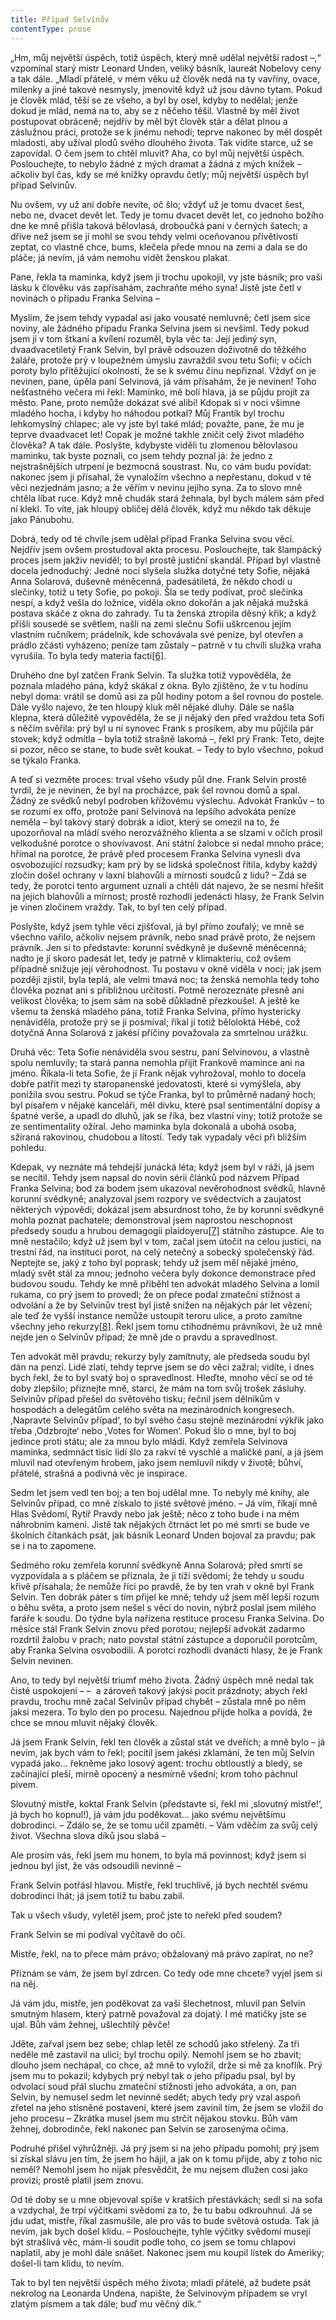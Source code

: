 ```yaml
---
title: Případ Selvinův
contentType: prose
---
```


„Hm, můj největší úspěch, totiž úspěch, který mně udělal největší radost –,“ vzpomínal starý mistr Leonard Unden, veliký básník, laureát Nobelovy ceny a tak dále. „Mladí přátelé, v mém věku už člověk nedá na ty vavříny, ovace, milenky a jiné takové nesmysly, jmenovitě když už jsou dávno tytam. Pokud je člověk mlád, těší se ze všeho, a byl by osel, kdyby to nedělal; jenže dokud je mlád, nemá na to, aby se z něčeho těšil. Vlastně by měl život postupovat obráceně; nejdřív by měl být člověk stár a dělat plnou a záslužnou práci, protože se k jinému nehodí; teprve nakonec by měl dospět mladosti, aby užíval plodů svého dlouhého života. Tak vidíte starce, už se zapovídal. O čem jsem to chtěl mluvit? Aha, co byl můj největší úspěch. Poslouchejte, to nebylo žádné z mých dramat a žádná z mých knížek – ačkoliv byl čas, kdy se mé knížky opravdu četly; můj největší úspěch byl případ Selvinův.

Nu ovšem, vy už ani dobře nevíte, oč šlo; vždyť už je tomu dvacet šest, nebo ne, dvacet devět let. Tedy je tomu dvacet devět let, co jednoho božího dne ke mně přišla taková bělovlasá, droboučká paní v černých šatech; a dříve než jsem se jí mohl se svou tehdy velmi oceňovanou přívětivostí zeptat, co vlastně chce, bums, klečela přede mnou na zemi a dala se do pláče; já nevím, já vám nemohu vidět ženskou plakat.

Pane, řekla ta maminka, když jsem ji trochu upokojil, vy jste básník; pro vaši lásku k člověku vás zapřísahám, zachraňte mého syna! Jistě jste četl v novinách o případu Franka Selvina –

Myslím, že jsem tehdy vypadal asi jako vousaté nemluvně; četl jsem sice noviny, ale žádného případu Franka Selvina jsem si nevšiml. Tedy pokud jsem jí v tom štkaní a kvílení rozuměl, byla věc ta: Její jediný syn, dvaadvacetiletý Frank Selvin, byl právě odsouzen doživotně do těžkého žaláře, protože prý v loupežném úmyslu zavraždil svou tetu Sofii; v očích poroty bylo přitěžující okolností, že se k svému činu nepřiznal. Vždyť on je nevinen, pane, úpěla paní Selvinová, já vám přísahám, že je nevinen! Toho nešťastného večera mi řekl: Maminko, mě bolí hlava, já se půjdu projít za město. Pane, proto nemůže dokázat své alibi! Kdopak si v noci všimne mladého hocha, i kdyby ho náhodou potkal? Můj Frantík byl trochu lehkomyslný chlapec; ale vy jste byl také mlád; považte, pane, že mu je teprve dvaadvacet let! Copak je možné takhle zničit celý život mladého člověka? A tak dále. Poslyšte, kdybyste viděli tu zlomenou bělovlasou maminku, tak byste poznali, co jsem tehdy poznal já: že jedno z nejstrašnějších utrpení je bezmocná soustrast. Nu, co vám budu povídat: nakonec jsem jí přísahal, že vynaložím všechno a nepřestanu, dokud v té věci nezjednám jasno; a že věřím v nevinu jejího syna. Za to slovo mně chtěla líbat ruce. Když mně chudák stará žehnala, byl bych málem sám před ní klekl. To víte, jak hloupý obličej dělá člověk, když mu někdo tak děkuje jako Pánubohu.

Dobrá, tedy od té chvíle jsem udělal případ Franka Selvina svou věcí. Nejdřív jsem ovšem prostudoval akta procesu. Poslouchejte, tak šlampácký proces jsem jakživ neviděl; to byl prostě justiční skandál. Případ byl vlastně docela jednoduchý: Jedné noci slyšela služka dotyčné tety Sofie, nějaká Anna Solarová, duševně méněcenná, padesátiletá, že někdo chodí u slečinky, totiž u tety Sofie, po pokoji. Šla se tedy podívat, proč slečinka nespí, a když vešla do ložnice, viděla okno dokořán a jak nějaká mužská postava skáče z okna do zahrady. Tu ta ženská ztropila děsný křik; a když přišli sousedé se světlem, našli na zemi slečnu Sofii uškrcenou jejím vlastním ručníkem; prádelník, kde schovávala své peníze, byl otevřen a prádlo zčásti vyházeno; peníze tam zůstaly – patrně v tu chvíli služka vraha vyrušila. To byla tedy materia facti[\[6\]](./resources/undefined).

Druhého dne byl zatčen Frank Selvin. Ta služka totiž vypověděla, že poznala mladého pána, když skákal z okna. Bylo zjištěno, že v tu hodinu nebyl doma: vrátil se domů asi za půl hodiny potom a šel rovnou do postele. Dále vyšlo najevo, že ten hloupý kluk měl nějaké dluhy. Dále se našla klepna, která důležitě vypověděla, že se jí nějaký den před vraždou teta Sofi s něčím svěřila: prý byl u ní synovec Frank s prosíkem, aby mu půjčila pár stovek; když odmítla – byla totiž strašně lakomá –, řekl prý Frank: Teto, dejte si pozor, něco se stane, to bude svět koukat. – Tedy to bylo všechno, pokud se týkalo Franka.

A teď si vezměte proces: trval všeho všudy půl dne. Frank Selvin prostě tvrdil, že je nevinen, že byl na procházce, pak šel rovnou domů a spal. Žádný ze svědků nebyl podroben křížovému výslechu. Advokát Frankův – to se rozumí ex offo, protože paní Selvinová na lepšího advokáta peníze neměla – byl takový starý dobrák a idiot, který se omezil na to, že upozorňoval na mládí svého nerozvážného klienta a se slzami v očích prosil velkodušné porotce o shovívavost. Ani státní žalobce si nedal mnoho práce; hřímal na porotce, že právě před procesem Franka Selvina vynesli dva osvobozující rozsudky; kam prý by se lidská společnost řítila, kdyby každý zločin došel ochrany v laxní blahovůli a mírnosti soudců z lidu? – Zdá se tedy, že porotci tento argument uznali a chtěli dát najevo, že se nesmí hřešit na jejich blahovůli a mírnost; prostě rozhodli jedenácti hlasy, že Frank Selvin je vinen zločinem vraždy. Tak, to byl ten celý případ.

Poslyšte, když jsem tyhle věci zjišťoval, já byl přímo zoufalý; ve mně se všechno vařilo, ačkoliv nejsem právník, nebo snad právě proto, že nejsem právník. Jen si to představte: korunní svědkyně je duševně méněcenná; nadto je jí skoro padesát let, tedy je patrně v klimakteriu, což ovšem případně snižuje její věrohodnost. Tu postavu v okně viděla v noci; jak jsem později zjistil, byla teplá, ale velmi tmavá noc; ta ženská nemohla tedy toho člověka poznat ani s přibližnou určitostí. Potmě nerozeznáte přesně ani velikost člověka; to jsem sám na sobě důkladně přezkoušel. A ještě ke všemu ta ženská mladého pána, totiž Franka Selvina, přímo hystericky nenáviděla, protože prý se jí posmíval; říkal jí totiž běloloktá Hébé, což dotyčná Anna Solarová z jakési příčiny považovala za smrtelnou urážku.

Druhá věc: Teta Sofie nenáviděla svou sestru, paní Selvinovou, a vlastně spolu nemluvily; ta stará panna nemohla přijít Frankově mamince ani na jméno. Říkala-li teta Sofie, že jí Frank nějak vyhrožoval, mohlo to docela dobře patřit mezi ty staropanenské jedovatosti, které si vymýšlela, aby ponížila svou sestru. Pokud se týče Franka, byl to průměrně nadaný hoch; byl písařem v nějaké kanceláři, měl dívku, které psal sentimentální dopisy a špatné verše, a upadl do dluhů, jak se říká, bez vlastní viny; totiž protože se ze sentimentality ožíral. Jeho maminka byla dokonalá a ubohá osoba, sžíraná rakovinou, chudobou a lítostí. Tedy tak vypadaly věci při bližším pohledu.

Kdepak, vy neznáte má tehdejší junácká léta; když jsem byl v ráži, já jsem se necítil. Tehdy jsem napsal do novin sérii článků pod názvem Případ Franka Selvina; bod za bodem jsem ukazoval nevěrohodnost svědků, hlavně korunní svědkyně; analyzoval jsem rozpory ve svědectvích a zaujatost některých výpovědí; dokázal jsem absurdnost toho, že by korunní svědkyně mohla poznat pachatele; demonstroval jsem naprostou neschopnost předsedy soudu a hrubou demagogii plaidoyeru[\[7\]](./resources/undefined) státního zástupce. Ale to mně nestačilo; když už jsem byl v tom, začal jsem útočit na celou justici, na trestní řád, na instituci porot, na celý netečný a sobecký společenský řád. Neptejte se, jaký z toho byl poprask; tehdy už jsem měl nějaké jméno, mladý svět stál za mnou; jednoho večera byly dokonce demonstrace před budovou soudu. Tehdy ke mně přiběhl ten advokát mladého Selvina a lomil rukama, co prý jsem to provedl; že on přece podal zmateční stížnost a odvolání a že by Selvinův trest byl jistě snížen na nějakých pár let vězení; ale teď že vyšší instance nemůže ustoupit teroru ulice, a proto zamítne všechny jeho rekurzy[\[8\]](./resources/undefined). Řekl jsem tomu ctihodnému právníkovi, že už mně nejde jen o Selvinův případ; že mně jde o pravdu a spravedlnost.

Ten advokát měl pravdu; rekurzy byly zamítnuty, ale předseda soudu byl dán na penzi. Lidé zlatí, tehdy teprve jsem se do věci zažral; vidíte, i dnes bych řekl, že to byl svatý boj o spravedlnost. Hleďte, mnoho věcí se od té doby zlepšilo; přiznejte mně, starci, že mám na tom svůj trošek zásluhy. Selvinův případ přešel do světového tisku; řečnil jsem dělníkům v hospodách a delegátům celého světa na mezinárodních kongresech. ,Napravte Selvinův případ‘, to byl svého času stejně mezinárodní výkřik jako třeba ,Odzbrojte‘ nebo ,Votes for Women‘. Pokud šlo o mne, byl to boj jedince proti státu; ale za mnou bylo mládí. Když zemřela Selvinova maminka, sedmnáct tisíc lidí šlo za rakví té vyschlé a maličké paní, a já jsem mluvil nad otevřeným hrobem, jako jsem nemluvil nikdy v životě; bůhví, přátelé, strašná a podivná věc je inspirace.

Sedm let jsem vedl ten boj; a ten boj udělal mne. To nebyly mé knihy, ale Selvinův případ, co mně získalo to jisté světové jméno. – Já vím, říkají mně Hlas Svědomí, Rytíř Pravdy nebo jak ještě; něco z toho bude i na mém náhrobním kameni. Jistě tak nějakých čtrnáct let po mé smrti se bude ve školních čítankách psát, jak básník Leonard Unden bojoval za pravdu; pak se i na to zapomene.

Sedmého roku zemřela korunní svědkyně Anna Solarová; před smrtí se vyzpovídala a s pláčem se přiznala, že ji tíží svědomí; že tehdy u soudu křivě přísahala; že nemůže říci po pravdě, že by ten vrah v okně byl Frank Selvin. Ten dobrák páter s tím přijel ke mně; tehdy už jsem měl lepší rozum o běhu světa, a proto jsem nešel s věcí do novin, nýbrž poslal jsem milého faráře k soudu. Do týdne byla nařízena restituce procesu Franka Selvina. Do měsíce stál Frank Selvin znovu před porotou; nejlepší advokát zadarmo rozdrtil žalobu v prach; nato povstal státní zástupce a doporučil porotcům, aby Franka Selvina osvobodili. A porotci rozhodli dvanácti hlasy, že je Frank Selvin nevinen.

Ano, to tedy byl největší triumf mého života. Žádný úspěch mně nedal tak čisté uspokojení – –  a zároveň takový jakýsi pocit prázdnoty; abych řekl pravdu, trochu mně začal Selvinův případ chybět – zůstala mně po něm jaksi mezera. To bylo den po procesu. Najednou přijde holka a povídá, že chce se mnou mluvit nějaký člověk.

Já jsem Frank Selvin, řekl ten člověk a zůstal stát ve dveřích; a mně bylo – já nevím, jak bych vám to řekl; pocítil jsem jakési zklamání, že ten můj Selvin vypadá jako… řekněme jako losový agent: trochu obtloustlý a bledý, se začínající pleší, mírně opocený a nesmírně všední; krom toho páchnul pivem.

Slovutný mistře, koktal Frank Selvin (představte si, řekl mi ,slovutný mistře!‘, já bych ho kopnul!), já vám jdu poděkovat… jako svému největšímu dobrodinci. – Zdálo se, že se tomu učil zpaměti. – Vám vděčím za svůj celý život. Všechna slova díků jsou slabá –

Ale prosím vás, řekl jsem mu honem, to byla má povinnost; když jsem si jednou byl jist, že vás odsoudili nevinně –

Frank Selvin potřásl hlavou. Mistře, řekl truchlivě, já bych nechtěl svému dobrodinci lhát; já jsem totiž tu babu zabil.

Tak u všech všudy, vyletěl jsem, proč jste to neřekl před soudem?

Frank Selvin se mi podíval vyčítavě do očí.

Mistře, řekl, na to přece mám právo; obžalovaný má právo zapírat, no ne?

Přiznám se vám, že jsem byl zdrcen. Co tedy ode mne chcete? vyjel jsem si na něj.

Já vám jdu, mistře, jen poděkovat za vaši šlechetnost, mluvil pan Selvin smutným hlasem, který patrně považoval za dojatý. I mé matičky jste se ujal. Bůh vám žehnej, ušlechtilý pěvče!

Jděte, zařval jsem bez sebe; chlap letěl ze schodů jako střelený. Za tři neděle mě zastavil na ulici; byl trochu opilý. Nemohl jsem se ho zbavit; dlouho jsem nechápal, co chce, až mně to vyložil, drže si mě za knoflík. Prý jsem mu to pokazil; kdybych prý nebyl tak o jeho případu psal, byl by odvolací soud přál sluchu zmateční stížnosti jeho advokáta, a on, pan Selvin, by nemusel sedm let nevinně sedět; abych tedy prý vzal aspoň zřetel na jeho stísněné postavení, které jsem zavinil tím, že jsem se vložil do jeho procesu – Zkrátka musel jsem mu strčit nějakou stovku. Bůh vám žehnej, dobrodinče, řekl nakonec pan Selvin se zarosenýma očima.

Podruhé přišel výhrůžněji. Já prý jsem si na jeho případu pomohl; prý jsem si získal slávu jen tím, že jsem ho hájil, a jak on k tomu přijde, aby z toho nic neměl? Nemohl jsem ho nijak přesvědčit, že mu nejsem dlužen cosi jako provizi; prostě platil jsem znovu.

Od té doby se u mne objevoval spíše v kratších přestávkách; sedl si na sofa a vzdychal, že trpí výčitkami svědomí za to, že tu babu odkrouhnul. Já se jdu udat, mistře, říkal zasmušile, ale pro vás to bude světová ostuda. Tak já nevím, jak bych došel klidu. – Poslouchejte, tyhle výčitky svědomí musejí být strašlivá věc, mám-li soudit podle toho, co jsem se tomu chlapovi naplatil, aby je mohl dále snášet. Nakonec jsem mu koupil lístek do Ameriky; došel-li tam klidu, to nevím.

Tak to byl ten největší úspěch mého života; mladí přátelé, až budete psát nekrolog na Leonarda Undena, napište, že Selvinovým případem se vryl zlatým písmem a tak dále; buď mu věčný dík.“
